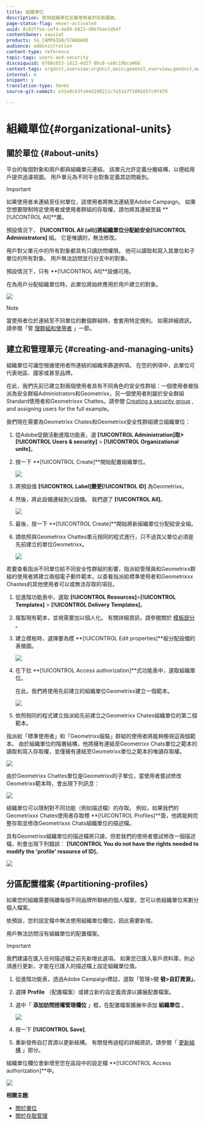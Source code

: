 ```yaml
---
title: 組織單位
description: 使用組織單位定義使用者的存取層級。
page-status-flag: never-activated
uuid: 8c82ffea-cef4-4a89-b823-d8b7bae1db4f
contentOwner: sauviat
products: SG_CAMPAIGN/STANDARD
audience: administration
content-type: reference
topic-tags: users-and-security
discoiquuid: 6f60c653-1d12-4d27-9bc8-ce8c19bca466
context-tags: orgUnit,overview;orgUnit,main;geoUnit,overview;geoUnit,main
internal: n
snippet: y
translation-type: tm+mt
source-git-commit: e31e8c63fa94d190211c7a51e7f1091657c9f479

---
```



# 組織單位{#organizational-units}

## 關於單位 {#about-units}

平台的每個對象和用戶都與組織單元連結。 該單元允許定義分層結構，以便給用戶提供過濾視圖。 用戶單元為不同平台對象定義其訪問級別。

>[!IMPORTANT]
>
>如果使用者未連結至任何單位，該使用者將無法連結至Adobe Campaign。 如果您想要限制特定使用者或使用者群組的存取權，請勿將其連結至裝 **[!UICONTROL All]**置。
>
>預設情況下， **[!UICONTROL All (all)]**將組織單位分配給安全**[!UICONTROL Administrators]** 組。 它是唯讀的，無法修改。

用戶對父單元中的所有對象都具有只讀訪問權限。 他可以讀取和寫入其單位和子單位的所有對象。 用戶無法訪問並行分支中的對象。

預設情況下，只有 **[!UICONTROL All]**設備可用。

在為用戶分配組織單位時，此單位將始終應用於用戶建立的對象。

![](assets/user_management_2.png)

>[!NOTE]
>
>當使用者位於連結至不同單位的數個群組時，會套用特定規則。 如需詳細資訊，請參閱「管 [理群組和使用者](../../administration/using/managing-groups-and-users.md) 」一節。

## 建立和管理單元 {#creating-and-managing-units}

組織單位可讓您根據使用者所連結的組織來篩選例項。 在您的例項中，此單位可代表地區、國家或甚至品牌。

在此，我們先前已建立對兩個使用者具有不同角色的安全性群組：一個使用者被指派為安全群組Administrators和Geometrixx，另一個使用者則屬於安全群組Standard使用者和Geometrixxx Chattes。請參閱 [Creating a security group](../../administration/using/managing-groups-and-users.md#creating-a-security-group-and-assigning-users) , and assigning users for the full example。

我們現在需要為Geometrixx Chates和Geometrixx安全性群組建立組織單位：

1. 從Adobe促銷活動進階功能表，選 **[!UICONTROL Administration]**取>**[!UICONTROL Users & security]** > **[!UICONTROL Organizational units]**。
1. 按一下 **[!UICONTROL Create]**開始配置組織單位。

   ![](assets/manage_units_1.png)

1. 將預設值 **[!UICONTROL Label]**變更**[!UICONTROL ID]** 為Geometrixx。
1. 然後，將此設備連結到父設備。 我們選了 **[!UICONTROL All]**。

   ![](assets/manage_units_2.png)

1. 最後，按一下 **[!UICONTROL Create]**開始將新組織單位分配給安全組。
1. 請依照與Geometrixx Chattes單元相同的程式進行，只不過其父單位必須是先前建立的單位Geometrixx。

   ![](assets/manage_units_3.png)

若要查看指派不同單位給不同安全性群組的影響，指派給管理員和Geometrixx群組的使用者將建立兩個電子郵件範本，以查看指派給標準使用者和Geometrixxx Chastes的其他使用者可以或無法存取的項目。

1. 從進階功能表中，選取 **[!UICONTROL Resources]**>**[!UICONTROL Templates]** > **[!UICONTROL Delivery Templates]**。
1. 複製現有範本，並視需要加以個人化。 有關詳細資訊，請參閱關於 [模板部分](../../start/using/marketing-activity-templates.md) 。
1. 建立模板時，選擇要為模 **[!UICONTROL Edit properties]**板分配設備的表徵圖。

   ![](assets/manage_units_6.png)

1. 在下拉 **[!UICONTROL Access authorization]**式功能表中，選取組織單位。

   在此，我們將使用先前建立的組織單位Geometrixx建立一個範本。

   ![](assets/manage_units_5.png)

1. 依照相同的程式建立指派給先前建立之Geometrixx Chates組織單位的第二個範本。

指派給「標準使用者」和「Geometrixx服裝」群組的使用者將能夠檢視這兩個範本。 由於組織單位的階層結構，他將擁有連結至Geometrixx Chats單位之範本的讀取和寫入存取權，並僅擁有連結至Geometrixx單位之範本的唯讀存取權。

![](assets/manage_units_7.png)

由於Geometrixx Chattes單位是Geometrixx的子單位，當使用者嘗試修改Geometrixx範本時，會出現下列訊息：

![](assets/manage_units_8.png)

組織單位可以限制對不同功能（例如描述檔）的存取。 例如，如果我們的Geometrixxx Chates使用者存取標 **[!UICONTROL Profiles]**簽，他將能夠完整存取並修改Geometrixxx Chats組織單位的描述檔。

具有Geometrixx組織單位的描述檔將只讀，但若我們的使用者嘗試修改一個描述檔，則會出現下列錯誤： **[!UICONTROL You do not have the rights needed to modify the 'profile' resource of ID]**。

![](assets/manage_units_10.png)

## 分區配置檔案 {#partitioning-profiles}

如果您的組織需要隔離每個不同品牌所聯絡的個人檔案，您可以依組織單位來劃分個人檔案。

依預設，您的設定檔中無法使用組織單位欄位，因此需要新增。

用戶無法訪問沒有組織單位的配置檔案。

>[!IMPORTANT]
>
>我們建議在匯入任何描述檔之前先新增此選項。 如果您已匯入客戶資料庫，則必須進行更新，才能在已匯入的描述檔上設定組織單位值。

1. 從進階功能表，透過Adobe Campaign標誌，選取「管理>開 **發>自訂資源」**。
1. 選擇 **Profile** （配置檔案）或建立新的自定義資源以擴展配置檔案。
1. 選中「 **添加訪問授權管理欄位** 」框，在配置檔案擴展中添加 **組織單位** 。

   ![](assets/user_management_9.png)

1. 按一下 **[!UICONTROL Save]**.
1. 重新發佈自訂資源以更新結構。 有關發佈過程的詳細資訊，請參閱「 [更新結構](../../developing/using/data-model-concepts.md) 」部分。

組織單位欄位會新增至您在區段中的設定檔 **[!UICONTROL Access authorization]**中。

![](assets/user_management_10.png)

**相關主題**:

* [關於單位](../../administration/using/organizational-units.md#about-units)
* [關於存取管理](../../administration/using/about-access-management.md)

